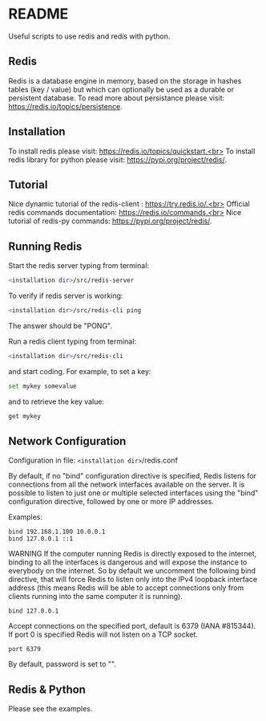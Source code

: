 # README

Useful scripts to use redis and redis with python.

## Redis
Redis is a database engine in memory, based on the storage in hashes tables (key / value) but which can optionally be used as a durable or persistent database. To read more about persistance please visit: https://redis.io/topics/persistence.

## Installation
To install redis please visit: https://redis.io/topics/quickstart.<br>
To install redis library for python please visit: https://pypi.org/project/redis/.

## Tutorial
Nice dynamic tutorial of the redis-client : https://try.redis.io/.<br>
Official redis commands documentation: https://redis.io/commands.<br>
Nice tutorial of redis-py commands: https://pypi.org/project/redis/.

## Running Redis
Start the redis server typing from terminal:
```bash
<installation dir>/src/redis-server
```

To verify if redis server is working:
```bash
<installation dir>/src/redis-cli ping
```
The answer should be "PONG".

Run a redis client typing from terminal:
```bash
<installation dir>/src/redis-cli
```
and start coding. For example, to set a key:
```bash
set mykey somevalue
```

and to retrieve the key value:
```bash
get mykey
```

## Network Configuration
Configuration in file: `<installation dir>`/redis.conf

By default, if no "bind" configuration directive is specified, Redis listens
for connections from all the network interfaces available on the server.
It is possible to listen to just one or multiple selected interfaces using
the "bind" configuration directive, followed by one or more IP addresses.

Examples:

```
bind 192.168.1.100 10.0.0.1
bind 127.0.0.1 ::1
```

WARNING If the computer running Redis is directly exposed to the
internet, binding to all the interfaces is dangerous and will expose the
instance to everybody on the internet. So by default we uncomment the
following bind directive, that will force Redis to listen only into
the IPv4 loopback interface address (this means Redis will be able to
accept connections only from clients running into the same computer it
is running).

```
bind 127.0.0.1
```

Accept connections on the specified port, default is 6379 (IANA #815344).
If port 0 is specified Redis will not listen on a TCP socket.

```
port 6379
```

By default, password is set to "".


## Redis & Python
Please see the examples.

